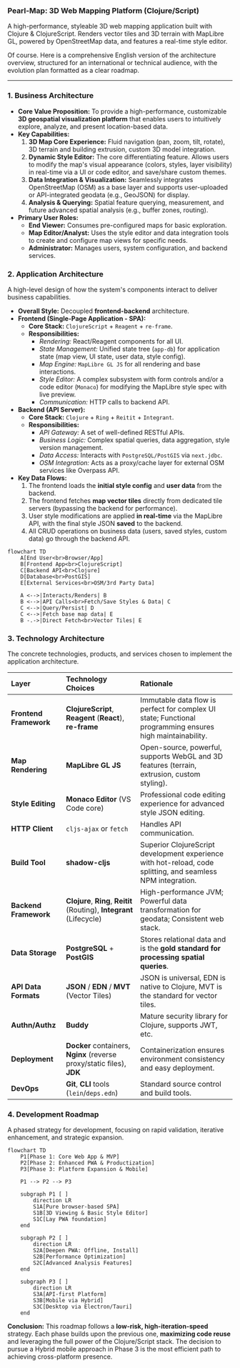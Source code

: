 ### **Pearl-Map: 3D Web Mapping Platform (Clojure/Script)**

A high-performance, styleable 3D web mapping application built with Clojure &amp; ClojureScript. Renders vector tiles and 3D terrain with MapLibre GL, powered by OpenStreetMap data, and features a real-time style editor.

Of course. Here is a comprehensive English version of the architecture overview, structured for an international or technical audience, with the evolution plan formatted as a clear roadmap.

---

### 1. Business Architecture

*   **Core Value Proposition:** To provide a high-performance, customizable **3D geospatial visualization platform** that enables users to intuitively explore, analyze, and present location-based data.
*   **Key Capabilities:**
    1.  **3D Map Core Experience:** Fluid navigation (pan, zoom, tilt, rotate), 3D terrain and building extrusion, custom 3D model integration.
    2.  **Dynamic Style Editor:** The core differentiating feature. Allows users to modify the map's visual appearance (colors, styles, layer visibility) in real-time via a UI or code editor, and save/share custom themes.
    3.  **Data Integration & Visualization:** Seamlessly integrates OpenStreetMap (OSM) as a base layer and supports user-uploaded or API-integrated geodata (e.g., GeoJSON) for display.
    4.  **Analysis & Querying:** Spatial feature querying, measurement, and future advanced spatial analysis (e.g., buffer zones, routing).
*   **Primary User Roles:**
    *   **End Viewer:** Consumes pre-configured maps for basic exploration.
    *   **Map Editor/Analyst:** Uses the style editor and data integration tools to create and configure map views for specific needs.
    *   **Administrator:** Manages users, system configuration, and backend services.

### 2. Application Architecture

A high-level design of how the system's components interact to deliver business capabilities.

*   **Overall Style:** Decoupled **frontend-backend** architecture.
*   **Frontend (Single-Page Application - SPA):**
    *   **Core Stack:** `ClojureScript` + `Reagent` + `re-frame`.
    *   **Responsibilities:**
        *   *Rendering:* React/Reagent components for all UI.
        *   *State Management:* Unified state tree (`app-db`) for application state (map view, UI state, user data, style config).
        *   *Map Engine:* `MapLibre GL JS` for all rendering and base interactions.
        *   *Style Editor:* A complex subsystem with form controls and/or a code editor (`Monaco`) for modifying the MapLibre style spec with live preview.
        *   *Communication:* HTTP calls to backend API.
*   **Backend (API Server):**
    *   **Core Stack:** `Clojure` + `Ring` + `Reitit` + `Integrant`.
    *   **Responsibilities:**
        *   *API Gateway:* A set of well-defined RESTful APIs.
        *   *Business Logic:* Complex spatial queries, data aggregation, style version management.
        *   *Data Access:* Interacts with `PostgreSQL/PostGIS` via `next.jdbc`.
        *   *OSM Integration:* Acts as a proxy/cache layer for external OSM services like Overpass API.
*   **Key Data Flows:**
    1.  The frontend loads the **initial style config** and **user data** from the backend.
    2.  The frontend fetches **map vector tiles** directly from dedicated tile servers (bypassing the backend for performance).
    3.  User style modifications are applied **in real-time** via the MapLibre API, with the final style JSON **saved** to the backend.
    4.  All CRUD operations on business data (users, saved styles, custom data) go through the backend API.

```mermaid
flowchart TD
    A[End User<br>Browser/App]
    B[Frontend App<br>ClojureScript]
    C[Backend API<br>Clojure]
    D[Database<br>PostGIS]
    E[External Services<br>OSM/3rd Party Data]

    A <-->|Interacts/Renders| B
    B <-->|API Calls<br>Fetch/Save Styles & Data| C
    C <-->|Query/Persist| D
    C <-->|Fetch base map data| E
    B -.->|Direct Fetch<br>Vector Tiles| E
```

### 3. Technology Architecture

The concrete technologies, products, and services chosen to implement the application architecture.

| Layer | Technology Choices | Rationale |
| :--- | :--- | :--- |
| **Frontend Framework** | **ClojureScript**, **Reagent** (**React**), **re-frame** | Immutable data flow is perfect for complex UI state; Functional programming ensures high maintainability. |
| **Map Rendering** | **MapLibre GL JS** | Open-source, powerful, supports WebGL and 3D features (terrain, extrusion, custom styling). |
| **Style Editing** | **Monaco Editor** (VS Code core) | Professional code editing experience for advanced style JSON editing. |
| **HTTP Client** | `cljs-ajax` or `fetch` | Handles API communication. |
| **Build Tool** | **shadow-cljs** | Superior ClojureScript development experience with hot-reload, code splitting, and seamless NPM integration. |
| **Backend Framework** | **Clojure**, **Ring**, **Reitit** (Routing), **Integrant** (Lifecycle) | High-performance JVM; Powerful data transformation for geodata; Consistent web stack. |
| **Data Storage** | **PostgreSQL** + **PostGIS** | Stores relational data and is the **gold standard for processing spatial queries**. |
| **API Data Formats** | **JSON** / **EDN** / **MVT** (Vector Tiles) | JSON is universal, EDN is native to Clojure, MVT is the standard for vector tiles. |
| **Authn/Authz** | **Buddy** | Mature security library for Clojure, supports JWT, etc. |
| **Deployment** | **Docker** containers, **Nginx** (reverse proxy/static files), **JDK** | Containerization ensures environment consistency and easy deployment. |
| **DevOps** | **Git**, **CLI** tools (`lein`/`deps.edn`) | Standard source control and build tools. |

### 4. Development Roadmap

A phased strategy for development, focusing on rapid validation, iterative enhancement, and strategic expansion.

```mermaid
flowchart TD
    P1[Phase 1: Core Web App & MVP]
    P2[Phase 2: Enhanced PWA & Productization]
    P3[Phase 3: Platform Expansion & Mobile]

    P1 --> P2 --> P3

    subgraph P1 [ ]
        direction LR
        S1A[Pure browser-based SPA]
        S1B[3D Viewing & Basic Style Editor]
        S1C[Lay PWA foundation]
    end

    subgraph P2 [ ]
        direction LR
        S2A[Deepen PWA: Offline, Install]
        S2B[Performance Optimization]
        S2C[Advanced Analysis Features]
    end

    subgraph P3 [ ]
        direction LR
        S3A[API-first Platform]
        S3B[Mobile via Hybrid]
        S3C[Desktop via Electron/Tauri]
    end
```

**Conclusion:** This roadmap follows a **low-risk, high-iteration-speed** strategy. Each phase builds upon the previous one, **maximizing code reuse** and leveraging the full power of the Clojure/Script stack. The decision to pursue a Hybrid mobile approach in Phase 3 is the most efficient path to achieving cross-platform presence.
